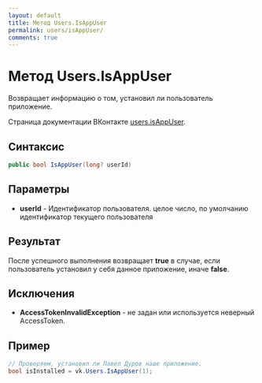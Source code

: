 ```yaml
---
layout: default
title: Метод Users.IsAppUser
permalink: users/isAppUser/
comments: true
---
```

# Метод Users.IsAppUser
Возвращает информацию о том, установил ли пользователь приложение.

Страница документации ВКонтакте [users.isAppUser](https://vk.com/dev/users.isAppUser).
## Синтаксис
``` csharp
public bool IsAppUser(long? userId)
```

## Параметры
+ **userId** - Идентификатор пользователя. целое число, по умолчанию идентификатор текущего пользователя

## Результат
После успешного выполнения возвращает **true** в случае, если пользователь установил у себя данное приложение, иначе **false**.

## Исключения
+ **AccessTokenInvalidException** - не задан или используется неверный AccessToken.

## Пример
```csharp
// Проверяем, установил ли Павел Дуров наше приложение.
bool isInstalled = vk.Users.IsAppUser(1);
```
